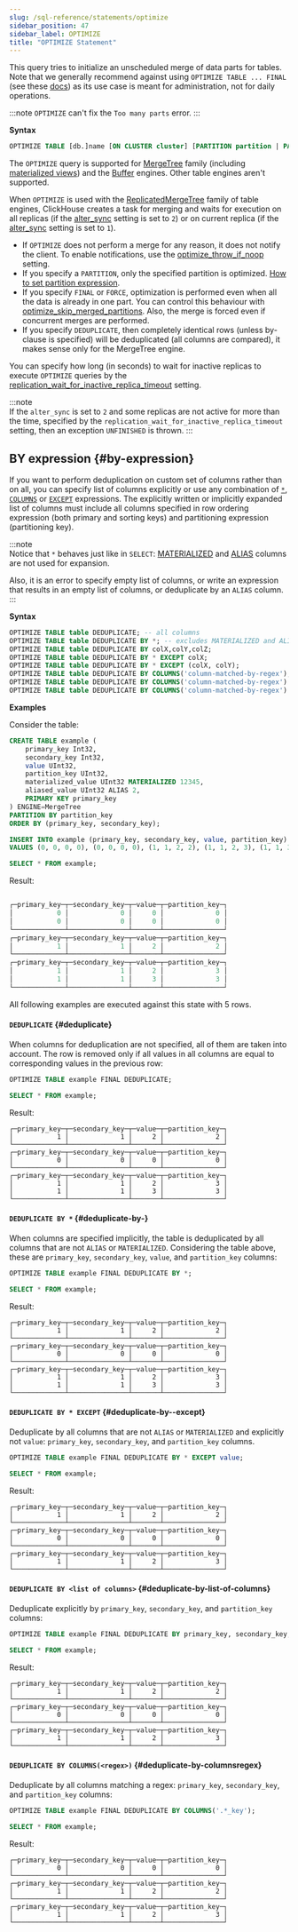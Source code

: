 ```yaml
---
slug: /sql-reference/statements/optimize
sidebar_position: 47
sidebar_label: OPTIMIZE
title: "OPTIMIZE Statement"
---
```


This query tries to initialize an unscheduled merge of data parts for tables. Note that we generally recommend against using `OPTIMIZE TABLE ... FINAL` (see these [docs](/optimize/avoidoptimizefinal)) as its use case is meant for administration, not for daily operations.

:::note
`OPTIMIZE` can't fix the `Too many parts` error.
:::

**Syntax**

``` sql
OPTIMIZE TABLE [db.]name [ON CLUSTER cluster] [PARTITION partition | PARTITION ID 'partition_id'] [FINAL | FORCE] [DEDUPLICATE [BY expression]]
```

The `OPTIMIZE` query is supported for [MergeTree](../../engines/table-engines/mergetree-family/mergetree.md) family (including [materialized views](../../sql-reference/statements/create/view.md#materialized-view)) and the [Buffer](../../engines/table-engines/special/buffer.md) engines. Other table engines aren't supported.

When `OPTIMIZE` is used with the [ReplicatedMergeTree](../../engines/table-engines/mergetree-family/replication.md) family of table engines, ClickHouse creates a task for merging and waits for execution on all replicas (if the [alter_sync](../../operations/settings/settings.md#alter-sync) setting is set to `2`) or on current replica (if the [alter_sync](../../operations/settings/settings.md#alter-sync) setting is set to `1`).

- If `OPTIMIZE` does not perform a merge for any reason, it does not notify the client. To enable notifications, use the [optimize_throw_if_noop](../../operations/settings/settings.md#setting-optimize_throw_if_noop) setting.
- If you specify a `PARTITION`, only the specified partition is optimized. [How to set partition expression](alter/partition.md#how-to-set-partition-expression).
- If you specify `FINAL` or `FORCE`, optimization is performed even when all the data is already in one part. You can control this behaviour with [optimize_skip_merged_partitions](../../operations/settings/settings.md#optimize-skip-merged-partitions). Also, the merge is forced even if concurrent merges are performed.
- If you specify `DEDUPLICATE`, then completely identical rows (unless by-clause is specified) will be deduplicated (all columns are compared), it makes sense only for the MergeTree engine.

You can specify how long (in seconds) to wait for inactive replicas to execute `OPTIMIZE` queries by the [replication_wait_for_inactive_replica_timeout](../../operations/settings/settings.md#replication-wait-for-inactive-replica-timeout) setting.

:::note    
If the `alter_sync` is set to `2` and some replicas are not active for more than the time, specified by the `replication_wait_for_inactive_replica_timeout` setting, then an exception `UNFINISHED` is thrown.
:::

## BY expression {#by-expression}

If you want to perform deduplication on custom set of columns rather than on all, you can specify list of columns explicitly or use any combination of [`*`](../../sql-reference/statements/select/index.md#asterisk), [`COLUMNS`](../../sql-reference/statements/select/index.md#columns-expression) or [`EXCEPT`](../../sql-reference/statements/select/index.md#except-modifier) expressions. The explicitly written or implicitly expanded list of columns must include all columns specified in row ordering expression (both primary and sorting keys) and partitioning expression (partitioning key).

:::note    
Notice that `*` behaves just like in `SELECT`: [MATERIALIZED](../../sql-reference/statements/create/table.md#materialized) and [ALIAS](../../sql-reference/statements/create/table.md#alias) columns are not used for expansion.

Also, it is an error to specify empty list of columns, or write an expression that results in an empty list of columns, or deduplicate by an `ALIAS` column.
:::

**Syntax**

``` sql
OPTIMIZE TABLE table DEDUPLICATE; -- all columns
OPTIMIZE TABLE table DEDUPLICATE BY *; -- excludes MATERIALIZED and ALIAS columns
OPTIMIZE TABLE table DEDUPLICATE BY colX,colY,colZ;
OPTIMIZE TABLE table DEDUPLICATE BY * EXCEPT colX;
OPTIMIZE TABLE table DEDUPLICATE BY * EXCEPT (colX, colY);
OPTIMIZE TABLE table DEDUPLICATE BY COLUMNS('column-matched-by-regex');
OPTIMIZE TABLE table DEDUPLICATE BY COLUMNS('column-matched-by-regex') EXCEPT colX;
OPTIMIZE TABLE table DEDUPLICATE BY COLUMNS('column-matched-by-regex') EXCEPT (colX, colY);
```

**Examples**

Consider the table:

``` sql
CREATE TABLE example (
    primary_key Int32,
    secondary_key Int32,
    value UInt32,
    partition_key UInt32,
    materialized_value UInt32 MATERIALIZED 12345,
    aliased_value UInt32 ALIAS 2,
    PRIMARY KEY primary_key
) ENGINE=MergeTree
PARTITION BY partition_key
ORDER BY (primary_key, secondary_key);
```

``` sql
INSERT INTO example (primary_key, secondary_key, value, partition_key)
VALUES (0, 0, 0, 0), (0, 0, 0, 0), (1, 1, 2, 2), (1, 1, 2, 3), (1, 1, 3, 3);
```

``` sql
SELECT * FROM example;
```
Result:

```sql

┌─primary_key─┬─secondary_key─┬─value─┬─partition_key─┐
│           0 │             0 │     0 │             0 │
│           0 │             0 │     0 │             0 │
└─────────────┴───────────────┴───────┴───────────────┘
┌─primary_key─┬─secondary_key─┬─value─┬─partition_key─┐
│           1 │             1 │     2 │             2 │
└─────────────┴───────────────┴───────┴───────────────┘
┌─primary_key─┬─secondary_key─┬─value─┬─partition_key─┐
│           1 │             1 │     2 │             3 │
│           1 │             1 │     3 │             3 │
└─────────────┴───────────────┴───────┴───────────────┘
```

All following examples are executed against this state with 5 rows.

#### `DEDUPLICATE` {#deduplicate}
When columns for deduplication are not specified, all of them are taken into account. The row is removed only if all values in all columns are equal to corresponding values in the previous row:

``` sql
OPTIMIZE TABLE example FINAL DEDUPLICATE;
```

``` sql
SELECT * FROM example;
```

Result:

```response
┌─primary_key─┬─secondary_key─┬─value─┬─partition_key─┐
│           1 │             1 │     2 │             2 │
└─────────────┴───────────────┴───────┴───────────────┘
┌─primary_key─┬─secondary_key─┬─value─┬─partition_key─┐
│           0 │             0 │     0 │             0 │
└─────────────┴───────────────┴───────┴───────────────┘
┌─primary_key─┬─secondary_key─┬─value─┬─partition_key─┐
│           1 │             1 │     2 │             3 │
│           1 │             1 │     3 │             3 │
└─────────────┴───────────────┴───────┴───────────────┘
```

#### `DEDUPLICATE BY *` {#deduplicate-by-}

When columns are specified implicitly, the table is deduplicated by all columns that are not `ALIAS` or `MATERIALIZED`. Considering the table above, these are `primary_key`, `secondary_key`, `value`, and `partition_key` columns:

```sql
OPTIMIZE TABLE example FINAL DEDUPLICATE BY *;
```

``` sql
SELECT * FROM example;
```

Result:

```response
┌─primary_key─┬─secondary_key─┬─value─┬─partition_key─┐
│           1 │             1 │     2 │             2 │
└─────────────┴───────────────┴───────┴───────────────┘
┌─primary_key─┬─secondary_key─┬─value─┬─partition_key─┐
│           0 │             0 │     0 │             0 │
└─────────────┴───────────────┴───────┴───────────────┘
┌─primary_key─┬─secondary_key─┬─value─┬─partition_key─┐
│           1 │             1 │     2 │             3 │
│           1 │             1 │     3 │             3 │
└─────────────┴───────────────┴───────┴───────────────┘
```

#### `DEDUPLICATE BY * EXCEPT` {#deduplicate-by--except}
Deduplicate by all columns that are not `ALIAS` or `MATERIALIZED` and explicitly not `value`: `primary_key`, `secondary_key`, and `partition_key` columns.

``` sql
OPTIMIZE TABLE example FINAL DEDUPLICATE BY * EXCEPT value;
```

``` sql
SELECT * FROM example;
```

Result:

```response
┌─primary_key─┬─secondary_key─┬─value─┬─partition_key─┐
│           1 │             1 │     2 │             2 │
└─────────────┴───────────────┴───────┴───────────────┘
┌─primary_key─┬─secondary_key─┬─value─┬─partition_key─┐
│           0 │             0 │     0 │             0 │
└─────────────┴───────────────┴───────┴───────────────┘
┌─primary_key─┬─secondary_key─┬─value─┬─partition_key─┐
│           1 │             1 │     2 │             3 │
└─────────────┴───────────────┴───────┴───────────────┘
```

#### `DEDUPLICATE BY <list of columns>` {#deduplicate-by-list-of-columns}

Deduplicate explicitly by `primary_key`, `secondary_key`, and `partition_key` columns:

```sql
OPTIMIZE TABLE example FINAL DEDUPLICATE BY primary_key, secondary_key, partition_key;
```

``` sql
SELECT * FROM example;
```
Result:

```response
┌─primary_key─┬─secondary_key─┬─value─┬─partition_key─┐
│           1 │             1 │     2 │             2 │
└─────────────┴───────────────┴───────┴───────────────┘
┌─primary_key─┬─secondary_key─┬─value─┬─partition_key─┐
│           0 │             0 │     0 │             0 │
└─────────────┴───────────────┴───────┴───────────────┘
┌─primary_key─┬─secondary_key─┬─value─┬─partition_key─┐
│           1 │             1 │     2 │             3 │
└─────────────┴───────────────┴───────┴───────────────┘
```

#### `DEDUPLICATE BY COLUMNS(<regex>)` {#deduplicate-by-columnsregex}

Deduplicate by all columns matching a regex: `primary_key`, `secondary_key`, and `partition_key` columns:

```sql
OPTIMIZE TABLE example FINAL DEDUPLICATE BY COLUMNS('.*_key');
```

``` sql
SELECT * FROM example;
```

Result:

```response
┌─primary_key─┬─secondary_key─┬─value─┬─partition_key─┐
│           0 │             0 │     0 │             0 │
└─────────────┴───────────────┴───────┴───────────────┘
┌─primary_key─┬─secondary_key─┬─value─┬─partition_key─┐
│           1 │             1 │     2 │             2 │
└─────────────┴───────────────┴───────┴───────────────┘
┌─primary_key─┬─secondary_key─┬─value─┬─partition_key─┐
│           1 │             1 │     2 │             3 │
└─────────────┴───────────────┴───────┴───────────────┘
```
